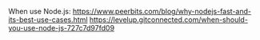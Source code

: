 When use Node.js:
https://www.peerbits.com/blog/why-nodejs-fast-and-its-best-use-cases.html
https://levelup.gitconnected.com/when-should-you-use-node-js-727c7d97fd09
